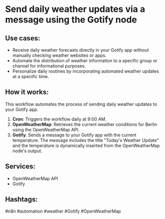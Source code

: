 # Send daily weather updates via a message using the Gotify node

## Use cases:

- Receive daily weather forecasts directly in your Gotify app without manually checking weather websites or apps.
- Automate the distribution of weather information to a specific group or channel for informational purposes.
- Personalize daily routines by incorporating automated weather updates at a specific time.

## How it works:

This workflow automates the process of sending daily weather updates to your Gotify app.

1.  **Cron**: Triggers the workflow daily at 9:00 AM.
2.  **OpenWeatherMap**: Retrieves the current weather conditions for Berlin using the OpenWeatherMap API.
3.  **Gotify**: Sends a message to your Gotify app with the current temperature. The message includes the title "Today's Weather Update" and the temperature is dynamically inserted from the OpenWeatherMap node's output.

## Services:

-   OpenWeatherMap API
-   Gotify

## Hashtags:

#n8n #automation #weather #Gotify #OpenWeatherMap
